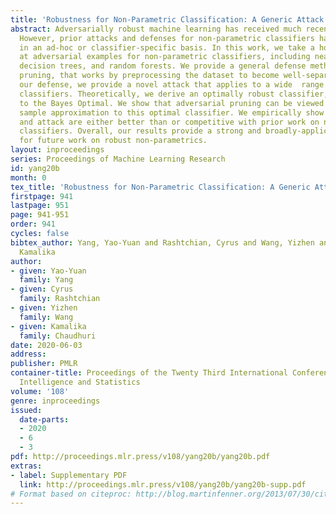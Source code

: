 ```yaml
---
title: 'Robustness for Non-Parametric Classification: A Generic Attack and Defense'
abstract: Adversarially robust machine learning has received much recent attention.
  However, prior attacks and defenses for non-parametric classifiers have been developed
  in an ad-hoc or classifier-specific basis. In this work, we take a holistic look
  at adversarial examples for non-parametric classifiers, including nearest neighbors,
  decision trees, and random forests. We provide a general defense method, adversarial
  pruning, that works by preprocessing the dataset to become well-separated. To test
  our defense, we provide a novel attack that applies to a wide  range of non-parametric
  classifiers. Theoretically, we derive an optimally robust classifier, which is analogous
  to the Bayes Optimal. We show that adversarial pruning can be viewed as a finite
  sample approximation to this optimal classifier. We empirically show that our defense
  and attack are either better than or competitive with prior work on non-parametric
  classifiers. Overall, our results provide a strong and broadly-applicable baseline
  for future work on robust non-parametrics.
layout: inproceedings
series: Proceedings of Machine Learning Research
id: yang20b
month: 0
tex_title: 'Robustness for Non-Parametric Classification: A Generic Attack and Defense'
firstpage: 941
lastpage: 951
page: 941-951
order: 941
cycles: false
bibtex_author: Yang, Yao-Yuan and Rashtchian, Cyrus and Wang, Yizhen and Chaudhuri,
  Kamalika
author:
- given: Yao-Yuan
  family: Yang
- given: Cyrus
  family: Rashtchian
- given: Yizhen
  family: Wang
- given: Kamalika
  family: Chaudhuri
date: 2020-06-03
address: 
publisher: PMLR
container-title: Proceedings of the Twenty Third International Conference on Artificial
  Intelligence and Statistics
volume: '108'
genre: inproceedings
issued:
  date-parts:
  - 2020
  - 6
  - 3
pdf: http://proceedings.mlr.press/v108/yang20b/yang20b.pdf
extras:
- label: Supplementary PDF
  link: http://proceedings.mlr.press/v108/yang20b/yang20b-supp.pdf
# Format based on citeproc: http://blog.martinfenner.org/2013/07/30/citeproc-yaml-for-bibliographies/
---
```


